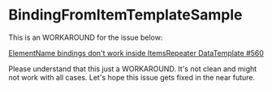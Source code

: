 # BindingFromItemTemplateSample

This is an WORKAROUND for the issue below:

[ElementName bindings don't work inside ItemsRepeater DataTemplate #560](https://github.com/microsoft/microsoft-ui-xaml/issues/560)

Please understand that this just a WORKAROUND. It's not clean and might not work with all cases. Let's hope this issue gets fixed in the near future.
